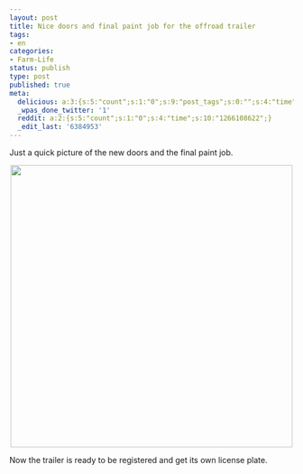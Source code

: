 ```yaml
---
layout: post
title: Nice doors and final paint job for the offroad trailer
tags:
- en
categories:
- Farm-Life
status: publish
type: post
published: true
meta:
  delicious: a:3:{s:5:"count";s:1:"0";s:9:"post_tags";s:0:"";s:4:"time";s:10:"1266108620";}
  _wpas_done_twitter: '1'
  reddit: a:2:{s:5:"count";s:1:"0";s:4:"time";s:10:"1266108622";}
  _edit_last: '6384953'
---
```

Just a quick picture of the new doors and the final paint job.

<div style="text-align:center;"><a href="http://www.flickr.com/photos/34665899@N00/4253828337" title="View '' on Flickr.com"><img border="0" width="500" alt="" src="http://farm3.static.flickr.com/2695/4253828337_dc26c33953.jpg"></a></div>

Now the trailer is ready to be registered and get its own license plate.
